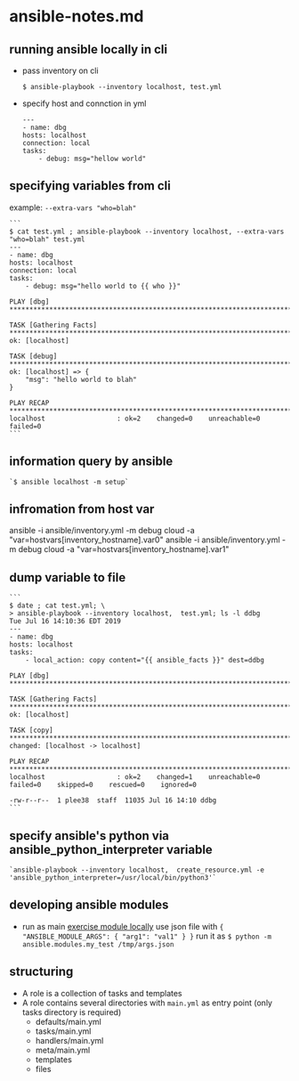 # ansible-notes.md

## running ansible locally in cli

* pass inventory on cli

  `$ ansible-playbook --inventory localhost, test.yml`

* specify host and connction in yml

    ```
    ---
    - name: dbg
    hosts: localhost
    connection: local
    tasks:
        - debug: msg="hellow world"
    ```

## specifying variables from cli

example: `--extra-vars "who=blah"`

    ```
    $ cat test.yml ; ansible-playbook --inventory localhost, --extra-vars "who=blah" test.yml
    ---
    - name: dbg
    hosts: localhost
    connection: local
    tasks:
        - debug: msg="hello world to {{ who }}"

    PLAY [dbg] *************************************************************************************************************

    TASK [Gathering Facts] *************************************************************************************************
    ok: [localhost]

    TASK [debug] ***********************************************************************************************************
    ok: [localhost] => {
        "msg": "hello world to blah"
    }

    PLAY RECAP *************************************************************************************************************
    localhost                  : ok=2    changed=0    unreachable=0    failed=0
    ```

## information query by ansible

    `$ ansible localhost -m setup`


## infromation from host var
ansible -i ansible/inventory.yml -m debug cloud -a "var=hostvars[inventory_hostname].var0"
ansible -i ansible/inventory.yml -m debug cloud -a "var=hostvars[inventory_hostname].var1"

## dump variable to file

    ```
    $ date ; cat test.yml; \
    > ansible-playbook --inventory localhost,  test.yml; ls -l ddbg
    Tue Jul 16 14:10:36 EDT 2019
    ---
    - name: dbg
    hosts: localhost
    tasks:
        - local_action: copy content="{{ ansible_facts }}" dest=ddbg

    PLAY [dbg] *************************************************************************************************************

    TASK [Gathering Facts] *************************************************************************************************
    ok: [localhost]

    TASK [copy] ************************************************************************************************************
    changed: [localhost -> localhost]

    PLAY RECAP *************************************************************************************************************
    localhost                  : ok=2    changed=1    unreachable=0    failed=0    skipped=0    rescued=0    ignored=0

    -rw-r--r--  1 plee38  staff  11035 Jul 16 14:10 ddbg
    ```

## specify ansible's python via ansible_python_interpreter variable

    `ansible-playbook --inventory localhost,  create_resource.yml -e 'ansible_python_interpreter=/usr/local/bin/python3'`

## developing ansible modules
* run as main [exercise module locally](https://docs.ansible.com/ansible/latest/dev_guide/developing_modules_general.html#exercising-module-code-locally)
  use json file with `{ "ANSIBLE_MODULE_ARGS": { "arg1": "val1" } }`
  run it as `$ python -m ansible.modules.my_test /tmp/args.json`
  
## structuring
* A role is a collection of tasks and templates
* A role contains several directories with `main.yml` as entry point (only tasks directory is required)
  * defaults/main.yml
  * tasks/main.yml
  * handlers/main.yml
  * meta/main.yml
  * templates
  * files

